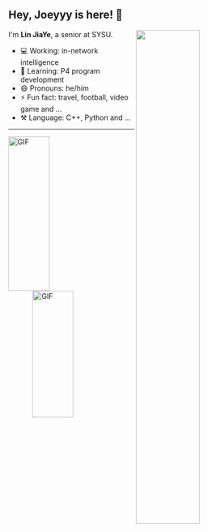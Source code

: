 ## Hey, Joeyyy is here! :wave:

[<img align="right" width="50%" src="https://github-readme-stats-ouuan.vercel.app/api?username=ljy2222&theme=dark&show_icons=true">](https://metrics.lecoq.io/ouuan?template=classic)

I'm **Lin JiaYe**, a senior at SYSU.

- 💻 Working: in-network intelligence
- 🚀 Learning: P4 program development
- 😄 Pronouns: he/him
- ⚡ Fun fact: travel, football, video game and ...
- ⚒️ Language: C++, Python and ...

---
<img align="left" alt="GIF" src="https://media.giphy.com/media/SWoSkN6DxTszqIKEqv/giphy.gif" width="40%" height="305" />
<img align="right" alt="GIF" src="https://github.com/abhisheknaiidu/abhisheknaiidu/blob/master/code.gif?raw=true" width="40%" height="250" />
